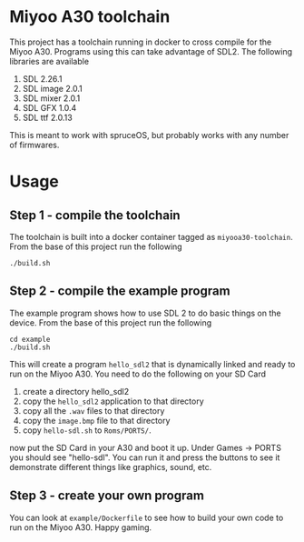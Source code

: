# Miyoo A30 toolchain

This project has a toolchain running in docker to cross compile for the Miyoo A30. Programs using this can take advantage of SDL2. The following libraries are available

1. SDL 2.26.1
2. SDL image 2.0.1
3. SDL mixer 2.0.1
4. SDL GFX 1.0.4
5. SDL ttf 2.0.13

This is meant to work with spruceOS, but probably works with any number of firmwares.

# Usage

## Step 1 - compile the toolchain

The toolchain is built into a docker container tagged as `miyooa30-toolchain`. From the base of this project run the following

```
./build.sh
```

## Step 2 - compile the example program

The example program shows how to use SDL 2 to do basic things on the device. From the base of this project run the following

```
cd example
./build.sh
```

This will create a program `hello_sdl2` that is dynamically linked and ready to run on the Miyoo A30. You need to do the following on your SD Card

1. create a directory hello_sdl2
2. copy the `hello_sdl2` application to that directory
3. copy all the `.wav` files to that directory
4. copy the `image.bmp` file to that directory
5. copy `hello-sdl.sh` to `Roms/PORTS/`.

now put the SD Card in your A30 and boot it up. Under Games -> PORTS you should see "hello-sdl". You can run it and press the buttons to see it demonstrate different things like graphics, sound, etc.

## Step 3 - create your own program

You can look at `example/Dockerfile` to see how to build your own code to run on the Miyoo A30. Happy gaming.
